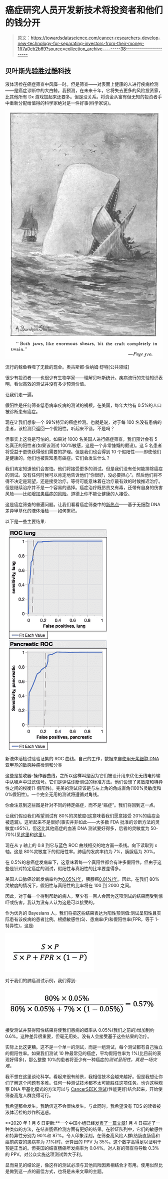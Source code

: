 # 癌症研究人员开发新技术将投资者和他们的钱分开

> 原文：<https://towardsdatascience.com/cancer-researchers-develop-new-technology-for-separating-investors-from-their-money-1ff7a0eb2b69?source=collection_archive---------38----------------------->

## 贝叶斯先验胜过酷科技

液体活检在癌症筛查中风靡一时。但是筛查——对表面上健康的人进行疾病检测——是癌症诊断中的大白鲸。我预测，在未来十年，它将失去更多的风险投资家，比其他所有 Dx 游戏加起来还要多。但是没关系。将资金从富有但无知的投资者手中重新分配给值得的科学家绝对是一件好事(科学家说)。

![](img/059c4906751b7d0e0e478266ec965726.png)

流行的鲸鱼吞噬了无数的现金。奥古斯都·伯纳姆·舒特[公共领域]

很少有投资者——也很少有生物学家——理解贝叶斯统计。疾病流行的先验知识表明，看似高效的测试并没有多少预测价值。

让我们走一遍。

假阳性是任何筛查低患病率疾病的测试的祸根。在美国，每年大约有 0.5%的人口被诊断患有癌症。

现在让我们想象一个 99%特异的癌症检测。也就是说，对于每 100 名没有患病的患者，该检测只返回一个假阳性。听起来不错，不是吗？

但事实上这将是可怕的。如果对 1000 名美国人进行癌症筛查，我们预计会有 5 名真正的阳性者(如果该测试 100%敏感，这是一个非常慷慨的假设)。这 5 名患者将受益于更快获得他们需要的护理。但是我们也会得到 10 个假阳性——即使他们是健康的，他们也被告知患有癌症。它们会发生什么？

我们肯定知道他们会害怕。他们将接受更多的测试。但是我们没有任何能排除癌症的测试。没有任何时候可以肯定地告诉他们“你很好，没必要担心”。然后他们将不得不决定是观望，还是接受治疗。等待可能意味着在治疗最有效的时候推迟治疗。但是继续治疗并不是一个容易的选择。癌症治疗既昂贵又有毒，还带有自身的伤害风险——比如[增加患癌症的风险](https://www.ncbi.nlm.nih.gov/pmc/articles/PMC5738212/)。道德上你不能让健康的人接受。

这是癌症筛查的普遍问题。让我们看看癌症筛查中的[新热点](https://www.sciencedaily.com/releases/2018/11/181114132000.htm?utm_source=quora&utm_medium=referral)——基于无细胞 DNA 差异甲基化的液体活检——如何累积。

以下是一些主要结果:

![](img/9a50e0864110b1cbbf85861f50c2b78b.png)![](img/dfead932b206b140e1cafe981e3309d1.png)

新液体活检试验验证集的 ROC 曲线。自己的工作，数据来自[使用无浆细胞 DNA 亚甲基的敏感肿瘤检测和分类](https://www.nature.com/articles/s41586-018-0703-0)

这些是接收器-操作器曲线，之所以这样叫是因为它们被设计用来优化无线电传输中从噪声中过滤信号。它们是评估诊断测试的标准方法。他们设想了灵敏度和特异性之间的权衡(1-假阳性)。完美的测试应该是与左上角的角成直角(100%灵敏度和 0%假阳性)。一个完全无用的测试将遵循对角线。

你会注意到这些图是针对不同的特定癌症，而不是“癌症”。我们将回到这一点。

让我们假设我们希望测试有 80%的灵敏度(这意味着我们愿意接受 20%的癌症会被遗漏)。这听起来不是很好(事实并非如此——大多数 FDA 批准的诊断方法的灵敏度≥95%)，但这比其他癌症的血液 DNA 测试要好得多，后者的灵敏度为 50-70%(见[这里](https://www.ncbi.nlm.nih.gov/pubmed/27377626)和[这里](https://www.ncbi.nlm.nih.gov/pubmed/28814544))。

现在从 y 轴上的 0.8 到它与蓝色 ROC 曲线相交的地方画一条线。向下读取到 x 轴。这是 80%灵敏度下的假阳性率。肺癌的发病率约为 7%，胰腺癌为 20%。

在 0.5%的总癌症发病率下，这意味着每一个真阳性都会有许多假阳性。但由于这些是针对特定癌症的测试，假阳性与真阳性的比率要差得多。

美国人口肺癌诊断发病率约为[0.05%/年](https://seer.cancer.gov/statfacts/html/lungb.html)，胰腺癌[0.01%/年](https://seer.cancer.gov/statfacts/html/pancreas.html)。因此，在我们 80%灵敏度的情况下，假阳性与真阳性的比率将在 100 到 2000 之间。

因此，对于每一个得到帮助的病人，至少有一百人会因为这项测试的结果而受到惊吓或伤害。我认为没有人认为这是可以接受的。

作为优秀的 Bayesians 人，我们将把这些结果表达为阳性预测值:测试呈阳性且实际患有该疾病的患者比例。根据敏感性(S)、患病率(P)和假阳性率(FPR，等于 1-特异性)，这是:

![](img/c91dc61fbbc94cad5d01f516db0fbbf8.png)

对于我们的肺癌测试示例，我们得到:

![](img/922b0ce1405f01890e943c0a686462c2.png)

接受测试并获得阳性结果将使我们患病的概率从 0.05%(我们之前的)增加到约 0.6%。这种差异很重要，但毫无用处。没有人会接受基于这些结果的治疗。

实际上比这更糟。这不是一个单一的测试，而是一组测试，每个测试都有自己独立的假阳性率。如果我们测试 10 种最常见的癌症，平均假阳性率为 1%(比目前的表现好得多)，那么整整 10%的患者将至少有一种癌症的*测试呈阳性。真是一场灾难。*

我不想在这里谈论科学。看起来很有前景，我相信技术会越来越好。但是我想让你们了解这个问题有多难。任何一种测试技术都不太可能胜任这项任务。也许这种观察 DNA 甲基化模式的方法可以与 [CancerSEEK 测试](https://drewsmithblog.com/2018/02/how-does-cancerseek-compare-to-other-liquid-biopsies/)(性能更好)结合起来，开始使筛查高危人群变得可行。

我希望那会发生。我确信这不会很快发生。与此同时，我希望没有 TDS 的读者被液体活检的炒作所迷惑。

**2020 年 1 月 6 日更新:**一个中国小组已经[发表了一篇文章](https://stm.sciencemag.org/content/12/524/eaax7533?utm_campaign=toc_stm_2020-01-01&et_rid=621271464&et_cid=3146918)1 月 4 日描述了一种类似的方法，在结直肠癌检测方面有更好的结果。在验证队列中，它们的敏感性和特异性分别为 90%和 87%。令人印象深刻。在筛查高风险人群(结肠直肠癌和癌前病变的患病率为 7.1%)时，计算出的 PPV 为 35%。这个数字高得足以证明干预是正当的。但美国的结直肠癌年发病率为 0.04%。对人群的筛查将导致 0.3%的 PPV。对公众实施这项测试弊大于利。

显而易见的结论是，像这样的测试必须与其他风险因素相结合才有用。使用似然比是做到这一点的最佳方式，也将是未来文章的主题。